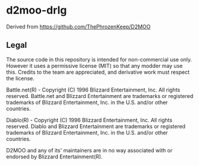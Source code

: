 # d2moo-drlg

Derived from https://github.com/ThePhrozenKeep/D2MOO

## Legal

The source code in this repository is intended for non-commercial use only. However it uses a permissive license (MIT) so that any modder may use this. Credits to the team are appreciated, and derivative work must respect the license.

Battle.net(R) - Copyright (C) 1996 Blizzard Entertainment, Inc. All rights reserved. Battle.net and Blizzard Entertainment are trademarks or registered trademarks of Blizzard Entertainment, Inc. in the U.S. and/or other countries.

Diablo(R) - Copyright (C) 1996 Blizzard Entertainment, Inc. All rights reserved. Diablo and Blizzard Entertainment are trademarks or registered trademarks of Blizzard Entertainment, Inc. in the U.S. and/or other countries.

D2MOO and any of its' maintainers are in no way associated with or endorsed by Blizzard Entertainment(R).
